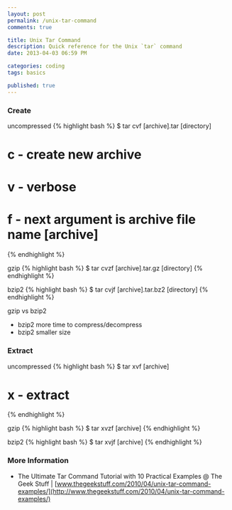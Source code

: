 ```yaml
---
layout: post
permalink: /unix-tar-command
comments: true

title: Unix Tar Command
description: Quick reference for the Unix `tar` command
date: 2013-04-03 06:59 PM

categories: coding
tags: basics

published: true
---
```


### Create

uncompressed
{% highlight bash %}
$ tar cvf [archive].tar [directory]
# c - create new archive
# v - verbose
# f - next argument is archive file name [archive]
{% endhighlight %}

gzip
{% highlight bash %}
$ tar cvzf [archive].tar.gz [directory]
{% endhighlight %}

bzip2
{% highlight bash %}
$ tar cvjf [archive].tar.bz2 [directory]
{% endhighlight %}

gzip vs bzip2

- bzip2 more time to compress/decompress
- bzip2 smaller size


### Extract

uncompressed
{% highlight bash %}
$ tar xvf [archive]
# x - extract
{% endhighlight %}

gzip
{% highlight bash %}
$ tar xvzf [archive]
{% endhighlight %}

bzip2
{% highlight bash %}
$ tar xvjf [archive]
{% endhighlight %}


### More Information

- The Ultimate Tar Command Tutorial with 10 Practical Examples @ The Geek Stuff | [www.thegeekstuff.com/2010/04/unix-tar-command-examples/](http://www.thegeekstuff.com/2010/04/unix-tar-command-examples/)
